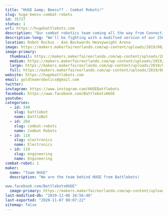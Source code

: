 ```yaml
---
title: "HUGE &amp; Beess?? - Combat Robots!"
slug: huge-beess-combat-robots
id: 35727
status: 1
url: https://hugebattlebots.com
description: "Our combat robotics team coming all the way from Connecticut to Orlando, to fight!"
description-long: "We'll be fighting with a modified version of our 250lb robot from Discovery's Battlebots, as well as a 30lb sportsman-class robot known as Beeess?? We will be with the robot combat competition, and likely will not have anything specifically for display. But if you find us, we might have stickers!"
location: Robot Ruckus - Axe Backwards Heavyweight Arena
image: https://makers.makerfaireorlando.com/wp-content/uploads/2019/08/1huge_team2019-1-1024x835.jpg
image-primary:
  thumbnail: https://makers.makerfaireorlando.com/wp-content/uploads/2019/08/1huge_team2019-1-150x150.jpg
  medium: https://makers.makerfaireorlando.com/wp-content/uploads/2019/08/1huge_team2019-1-300x245.jpg
  large: https://makers.makerfaireorlando.com/wp-content/uploads/2019/08/1huge_team2019-1-1024x835.jpg
  full: https://makers.makerfaireorlando.com/wp-content/uploads/2019/08/1huge_team2019-1.jpg
website: https://hugebattlebots.com
email: goldteamrobotics@gmail.com
twitter: 
instagram: https://www.instagram.com/HUGEBattlebots
facebook: https://www.facebook.com/BattlebotsHUGE
youtube: 
categories:
  - id: 340
    slug: battlebot
    name: BattleBot
  - id: 284
    slug: combat-robots
    name: Combat Robots
  - id: 118
    slug: electronics
    name: Electronics
  - id: 119
    slug: engineering
    name: Engineering
combat-robot: 1
maker:
  name: "Team HUGE"
  description: "We are the team behind HUGE from Battlebots!

www.facebook.com/BattlebotsHUGE"
  image-primary: https://makers.makerfaireorlando.com/wp-content/uploads/2019/08/1huge_team2019-1024x835.jpg
last-modified-db: "2019-11-06 16:56:46"
last-exported: "2020-11-07 08:07:22"
sitemap: false
---
```

